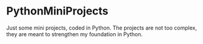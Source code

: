 # PythonMiniProjects
Just some mini projects, coded in Python. The projects are not too complex, they are meant to strengthen my foundation in Python.
